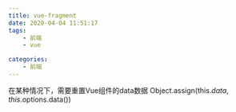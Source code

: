 ```yaml
---
title: vue-fragment
date: 2020-04-04 11:51:17
tags:
    - 前端
    - vue

categories:
    - 前端
---
```



在某种情况下，需要重置Vue组件的data数据
Object.assign(this.$data, this.$options.data())